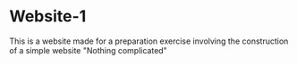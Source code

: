 # Website-1
This is a website made for a preparation exercise involving the construction of a simple website "Nothing complicated"
